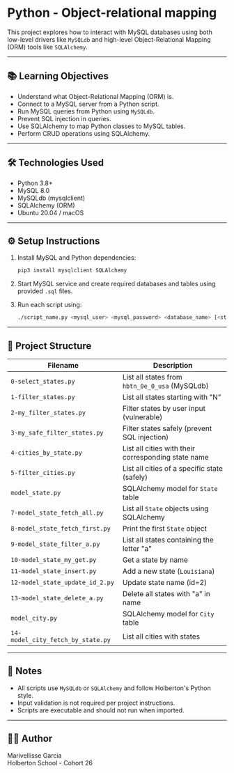 # Python - Object-relational mapping

This project explores how to interact with MySQL databases using both low-level drivers like `MySQLdb` and high-level Object-Relational Mapping (ORM) tools like `SQLAlchemy`.

---

## 📚 Learning Objectives

- Understand what Object-Relational Mapping (ORM) is.
- Connect to a MySQL server from a Python script.
- Run MySQL queries from Python using `MySQLdb`.
- Prevent SQL injection in queries.
- Use SQLAlchemy to map Python classes to MySQL tables.
- Perform CRUD operations using SQLAlchemy.

---

## 🛠 Technologies Used

- Python 3.8+
- MySQL 8.0
- MySQLdb (mysqlclient)
- SQLAlchemy (ORM)
- Ubuntu 20.04 / macOS

---

## ⚙️ Setup Instructions

1. Install MySQL and Python dependencies:
   ```bash
   pip3 install mysqlclient SQLAlchemy
   ```

2. Start MySQL service and create required databases and tables using provided `.sql` files.

3. Run each script using:
   ```bash
   ./script_name.py <mysql_user> <mysql_password> <database_name> [<state_name>]
   ```

---

## 📂 Project Structure

| Filename                      | Description                                          |
|------------------------------|------------------------------------------------------|
| `0-select_states.py`         | List all states from `hbtn_0e_0_usa` (MySQLdb)       |
| `1-filter_states.py`         | List all states starting with "N"                   |
| `2-my_filter_states.py`      | Filter states by user input (vulnerable)            |
| `3-my_safe_filter_states.py` | Filter states safely (prevent SQL injection)        |
| `4-cities_by_state.py`       | List all cities with their corresponding state name |
| `5-filter_cities.py`         | List all cities of a specific state (safely)        |
| `model_state.py`             | SQLAlchemy model for `State` table                  |
| `7-model_state_fetch_all.py` | List all `State` objects using SQLAlchemy           |
| `8-model_state_fetch_first.py` | Print the first `State` object                     |
| `9-model_state_filter_a.py`  | List all states containing the letter "a"           |
| `10-model_state_my_get.py`   | Get a state by name                                 |
| `11-model_state_insert.py`   | Add a new state (`Louisiana`)                       |
| `12-model_state_update_id_2.py` | Update state name (id=2)                        |
| `13-model_state_delete_a.py` | Delete all states with "a" in name                  |
| `model_city.py`              | SQLAlchemy model for `City` table                   |
| `14-model_city_fetch_by_state.py` | List all cities with states                  |

---

## 📌 Notes

- All scripts use `MySQLdb` or `SQLAlchemy` and follow Holberton's Python style.
- Input validation is not required per project instructions.
- Scripts are executable and should not run when imported.

---

## 🧑‍💻 Author

Marivellisse Garcia  
Holberton School - Cohort 26 
